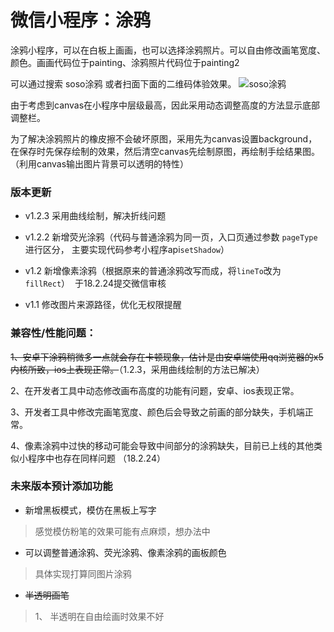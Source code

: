# 微信小程序：涂鸦

涂鸦小程序，可以在白板上画画，也可以选择涂鸦照片。可以自由修改画笔宽度、颜色。画画代码位于painting、涂鸦照片代码位于painting2

可以通过搜索 soso涂鸦 或者扫面下面的二维码体验效果。
![soso涂鸦](http://bmob-cdn-20716.b0.upaiyun.com/2019/02/14/baf60dad40acc073802347ab7d3688d6.png)

由于考虑到canvas在小程序中层级最高，因此采用动态调整高度的方法显示底部调整栏。

为了解决涂鸦照片的橡皮擦不会破坏原图，采用先为canvas设置background，在保存时先保存绘制的效果，然后清空canvas先绘制原图，再绘制手绘结果图。（利用canvas输出图片背景可以透明的特性）


### 版本更新
* v1.2.3 采用曲线绘制，解决折线问题

* v1.2.2 新增荧光涂鸦（代码与普通涂鸦为同一页，入口页通过参数 `pageType` 进行区分， 主要实现代码参考小程序api`setShadow`）

* v1.2 新增像素涂鸦（根据原来的普通涂鸦改写而成，将`lineTo`改为`fillRect`）
  于18.2.24提交微信审核

* v1.1 修改图片来源路径，优化无权限提醒


### 兼容性/性能问题：

  ~~1、安卓下涂鸦稍微多一点就会存在卡顿现象，估计是由安卓端使用qq浏览器的x5内核所致，ios上表现正常。~~（1.2.3，采用曲线绘制的方法已解决）

  2、在开发者工具中动态修改画布高度的功能有问题，安卓、ios表现正常。
  
  3、开发者工具中修改完画笔宽度、颜色后会导致之前画的部分缺失，手机端正常。
  
  4、像素涂鸦中过快的移动可能会导致中间部分的涂鸦缺失，目前已上线的其他类似小程序中也存在同样问题 （18.2.24）

### 未来版本预计添加功能

* 新增黑板模式，模仿在黑板上写字
 > 感觉模仿粉笔的效果可能有点麻烦，想办法中

* 可以调整普通涂鸦、荧光涂鸦、像素涂鸦的画板颜色
 > 具体实现打算同图片涂鸦
 
* ~~半透明画笔~~
 > 1、 半透明在自由绘画时效果不好
